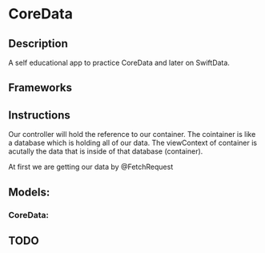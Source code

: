 # CoreData

## Description
A self educational app to practice CoreData and later on SwiftData.


## Frameworks


## Instructions
Our controller will hold the reference to our container.
The cointainer is like a database which is holding all of our data.
The viewContext of container is acutally the data that is inside of that database (container).

At first we are getting our data by @FetchRequest


## Models:


### CoreData:


## TODO





